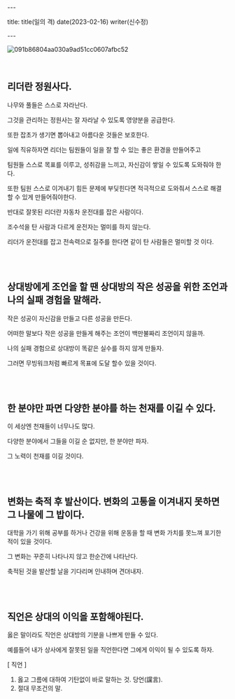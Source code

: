 \---

title: title(일의 격) date(2023-02-16) writer(신수정)

\---

![091b86804aa030a9ad51cc0607afbc52](https://devshon.github.io/blog/images/KakaoTalk_Photo_2023-02-19-20-21-31.jpeg)

<br/>

## 리더란 정원사다.

나무와 풀들은 스스로 자라난다.

그것을 관리하는 정원사는 잘 자라날 수 있도록 영양분을 공급한다.

또한 잡초가 생기면 뽑아내고 아름다운 것들은 보호한다.

일에 직유하자면 리더는 팀원들이 일을 잘 할 수 있는 좋은 환경을 만들어주고

팀원들 스스로 목표를 이루고, 성취감을 느끼고, 자신감이 쌓일 수 있도록 도와줘야 한다.

또한 팀원 스스로 이겨내기 힘든 문제에 부딪힌다면 적극적으로 도와줘서 스스로 해결 할 수 있게 만들어줘야한다.

반대로 잘못된 리더란 자동차 운전대를 잡은 사람이다.

조수석을 탄 사람과 다르게 운전자는 멀미를 하지 않는다.

리더가 운전대를 잡고 전속력으로 질주를 한다면 같이 탄 사람들은 멀미할 것 이다.

<br/>
<br/>

## 상대방에게 조언을 할 땐 상대방의 작은 성공을 위한 조언과 나의 실패 경험을 말해라.

작은 성공이 자신감을 만들고 다른 성공을 만든다.

어떠한 말보다 작은 성공을 만들게 해주는 조언이 백만불짜리 조언이지 않을까.

나의 실패 경험으로 상대방이 똑같은 실수를 하지 않게 만들자.

그러면 무빙워크처럼 빠르게 목표에 도달 할수 있을 것이다.

<br/>
<br/>

## 한 분야만 파면 다양한 분야를 하는 천재를 이길 수 있다.

이 세상엔 천재들이 너무나도 많다.

다양한 분야에서 그들을 이길 순 없지만, 한 분야만 파자.

그 노력이 천재를 이길 것이다.

<br/>
<br/>

## 변화는 축적 후 발산이다. 변화의 고통을 이겨내지 못하면 그 나물에 그 밥이다.

대학을 가기 위해 공부를 하거나 건강을 위해 운동을 할 때 변화 가치를 못느껴 포기한 적이 있을 것이다.

그 변화는 꾸준히 나타나지 않고 한순간에 나타난다.

축적된 것을 발산할 날을 기다리며 인내하며 견뎌내자.

<br/>
<br/>

## 직언은 상대의 이익을 포함해야된다.

옳은 말이라도 직언은 상대방의 기분을 나쁘게 만들 수 있다.

예를들어 내가 상사에게 잘못된 일을 직언한다면 그에게 이익이 될 수 있도록 하자.

[ 직언 ]

1. 옳고 그름에 대하여 기탄없이 바로 말하는 것. 당언(讜言).
2. 절대 무조건의 말.
